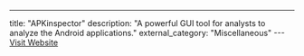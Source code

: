 ---
title: "APKinspector"
description: "A powerful GUI tool for analysts to analyze the Android applications."
external_category: "Miscellaneous"
---[Visit Website](https://github.com/honeynet/apkinspector/)

